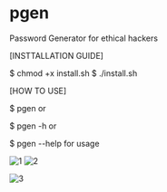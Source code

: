 # pgen
Password Generator for ethical hackers

[INSTTALLATION GUIDE]

$ chmod +x install.sh
$ ./install.sh


[HOW TO USE]

$ pgen
or

$ pgen -h
or

$ pgen --help for usage

![1](https://github.com/ghostdtdn/pgen/assets/118783308/31bea9c5-b7ad-4c94-ba1e-d9ecb429ecba)
![2](https://github.com/ghostdtdn/pgen/assets/118783308/5b958ce4-918b-409b-8ff4-b3ab8d7cf697)

![3](https://github.com/ghostdtdn/pgen/assets/118783308/a806ff37-9955-4356-97d4-17c3641b9c0a)
